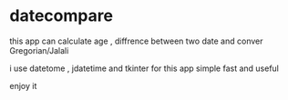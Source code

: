 # datecompare
this app can calculate age , diffrence between two date and conver Gregorian/Jalali

i use datetome , jdatetime and tkinter for this app 
simple fast and useful

enjoy it 
